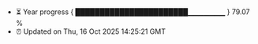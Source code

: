 - ⏳ Year progress { ███████████████████████▁▁▁▁▁▁▁ } 79.07 %
- ⏰ Updated on Thu, 16 Oct 2025 14:25:21 GMT

